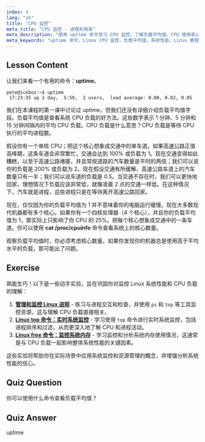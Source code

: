 ```yaml
---
index: 4
lang: "zh"
title: "CPU 监控"
meta_title: "CPU 监控 - 进程利用率"
meta_description: "使用 uptime 命令学习 CPU 监控。了解负载平均值、CPU 使用率以及如何为 Linux 初学者解释系统性能。"
meta_keywords: "uptime 命令，Linux CPU 监控，负载平均值，系统性能，Linux 教程，初学者指南"
---
```


## Lesson Content

让我们来看一个有用的命令：**uptime**。

```
pete@icebox:~$ uptime
 17:23:35 up 1 day,  5:59,  2 users,  load average: 0.00, 0.02, 0.05
```

我们在本课程的第一课中讨论过 uptime，但我们还没有详细介绍负载平均值字段。负载平均值是查看系统 CPU 负载的好方法。这些数字表示 1 分钟、5 分钟和 15 分钟间隔内的平均 CPU 负载。CPU 负载是什么意思？CPU 负载是等待 CPU 执行的平均进程数。

假设你有一个单核 CPU；把这个核心想象成交通中的单车道。如果高速公路正值高峰期，这条车道会非常繁忙，交通会达到 100% 或负载为 1。现在交通变得如此糟糕，以至于高速公路堵塞，并且常规道路的汽车数量是平时的两倍；我们可以说你的负载是 200% 或负载为 2。现在假设交通有所缓解，高速公路车道上的汽车数量只有一半；我们可以说车道的负载是 0.5。当交通不存在时，我们可以更快地回家，理想情况下负载应该非常低，就像凌晨 2 点的交通一样低。在这种情况下，汽车就是进程，这些进程只是在等待离开高速公路回家。

现在，仅仅因为你的负载平均值为 1 并不意味着你的电脑运行缓慢。现在大多数现代机器都有多个核心。如果你有一个四核处理器（4 个核心），并且你的负载平均值为 1，那实际上只影响了你 CPU 的 25%。把每个核心想象成交通中的一条车道。你可以使用 **cat /proc/cpuinfo** 命令查看系统上的核心数量。

观察负载平均值时，你必须考虑核心数量。如果你发现你的机器总是使用高于平均水平的负载，那可能出了问题。

## Exercise

熟能生巧！以下是一些动手实验，旨在巩固你对监控 Linux 系统性能和 CPU 负载的理解：

1. **[管理和监控 Linux 进程](https://labex.io/zh/labs/comptia-manage-and-monitor-linux-processes-590864)** - 练习与进程交互和检查，并使用 `ps` 和 `top` 等工具监控资源，这与理解 CPU 负载直接相关。
2. **[Linux top 命令：实时系统监控](https://labex.io/zh/labs/linux-linux-top-command-real-time-system-monitoring-388500)** - 学习使用 `top` 命令进行实时系统监控，包括进程排序和过滤，从而更深入地了解 CPU 和进程活动。
3. **[Linux free 命令：监控系统内存](https://labex.io/zh/labs/linux-linux-free-command-monitoring-system-memory-388496)** - 学习监控和分析系统内存使用情况，这通常是与 CPU 负载一起影响整体系统性能的关键因素。

这些实验将帮助你在实际场景中应用系统监控和资源管理的概念，并增强分析系统性能的信心。

## Quiz Question

你可以使用什么命令查看负载平均值？

## Quiz Answer

uptime
